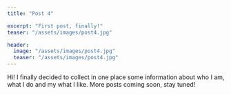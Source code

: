 ```yaml
---
title: "Post 4"

excerpt: "First post, finally!"
teaser: "/assets/images/post4.jpg"

header:
  image: "/assets/images/post4.jpg"
  teaser: "/assets/images/post4.jpg"
---
```


Hi! I finally decided to collect in one place some information about who I am, what I do and my what I like.
More posts coming soon, stay tuned!